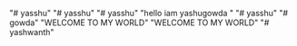 "# yasshu" 
"# yasshu" 
"# yasshu" 
"hello iam yashugowda " 
"# yasshu" 
"# gowda" 
"WELCOME TO MY WORLD" 
"WELCOME TO MY WORLD" 
"# yashwanth" 
